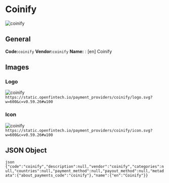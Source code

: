 # Coinify 
![coinify](https://static.openfintech.io/payment_providers/coinify/logo.svg?w=600&c=v0.59.26#w100) 
## General 
**Code:**`coinify` 
**Vendor:**`coinify` 
**Name:** 
:	[en] Coinify 
## Images 
### Logo 
![coinify](https://static.openfintech.io/payment_providers/coinify/logo.svg?w=600&c=v0.59.26#w100) 
``` https://static.openfintech.io/payment_providers/coinify/logo.svg?w=600&c=v0.59.26#w100 ``` 
### Icon 
![coinify](https://static.openfintech.io/payment_providers/coinify/icon.svg?w=600&c=v0.59.26#w100) 
``` https://static.openfintech.io/payment_providers/coinify/icon.svg?w=600&c=v0.59.26#w100 ``` 
## JSON Object 
```json {"code":"coinify","description":null,"vendor":"coinify","categories":null,"countries":null,"payment_method":null,"payout_method":null,"metadata":{"about_payments_code":"coinify"},"name":{"en":"Coinify"}} ``` 
